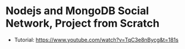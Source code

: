 # Nodejs and MongoDB Social Network, Project from Scratch

- Tutorial: https://www.youtube.com/watch?v=TqC3e8nBycg&t=181s
